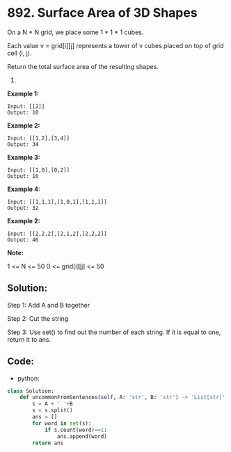# 892. Surface Area of 3D Shapes

On a N * N grid, we place some 1 * 1 * 1 cubes.

Each value v = grid[i][j] represents a tower of v cubes placed on top of grid cell (i, j).

Return the total surface area of the resulting shapes.

1. 
**Example 1:**

```
Input: [[2]]
Output: 10
```

**Example 2:**

```
Input: [[1,2],[3,4]]
Output: 34
```
**Example 3:**

```
Input: [[1,0],[0,2]]
Output: 16
```
**Example 4:**

```
Input: [[1,1,1],[1,0,1],[1,1,1]]
Output: 32
```
**Example 2:**

```
Input: [[2,2,2],[2,1,2],[2,2,2]]
Output: 46
```

**Note:**

1 <= N <= 50
0 <= grid[i][j] <= 50



## Solution:

Step 1: Add A and B together

Step 2: Cut the string

Step 3: Use set\(\) to find out the number of each string. If it is equal to one, return it to ans.

## Code:

* python:

```py
class Solution:
    def uncommonFromSentences(self, A: 'str', B: 'str') -> 'List[str]':
        s = A + ' '+B
        s = s.split()
        ans = []
        for word in set(s):
            if s.count(word)==1:
                ans.append(word)
        return ans

```



